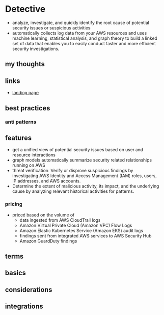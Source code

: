 # Detective

- analyze, investigate, and quickly identify the root cause of potential security issues or suspicious activities
- automatically collects log data from your AWS resources and uses machine learning, statistical analysis, and graph theory to build a linked set of data that enables you to easily conduct faster and more efficient security investigations.

## my thoughts

## links

- [landing page](https://aws.amazon.com/detective/?did=ap_card&trk=ap_card)

## best practices

### anti patterns

## features

- get a unified view of potential security issues based on user and resource interactions
- graph models automatically summarize security related relationships running on AWS
- threat verification: Verify or disprove suspicious findings by investigating AWS Identity and Access Management (IAM) roles, users, IP addresses, and AWS accounts.
- Determine the extent of malicious activity, its impact, and the underlying cause by analyzing relevant historical activities for patterns.

### pricing

- priced based on the volume of
  - data ingested from AWS CloudTrail logs
  - Amazon Virtual Private Cloud (Amazon VPC) Flow Logs
  - Amazon Elastic Kubernetes Service (Amazon EKS) audit logs
  - findings sent from integrated AWS services to AWS Security Hub
  - Amazon GuardDuty findings

## terms

## basics

## considerations

## integrations
